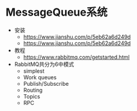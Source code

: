 # MessageQueue系统

- 安装 
  - https://www.jianshu.com/p/5eb62a6d249d
  - https://www.jianshu.com/p/5eb62a6d249d
- 教程
  - https://www.rabbitmq.com/getstarted.html
- RabbitMQ共分为6中模式
  - simplest
  - Work queues
  - Publish/Subscribe
  - Routing
  - Topics
  - RPC 